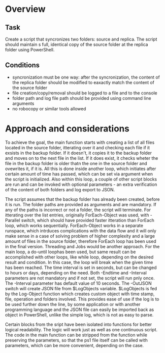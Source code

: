 # Overview

## Task

Create a script that syncronizes two folders: source and replica. The script should maintain s full, identical copy of the source folder at the replica folder using PowerShell.

## Conditions

- syncronization must be one way: after the syncronization, the content of the replica folder should be modified to eaxactly match the content   of the source folder
- file creation/copy/removal should be logged to a file and to the console
- folder path and log file path should be provided using command line arguments
- no robocopy or similar tools allowed


# Approach and considerations

To achieve the goal, the main function starts with creating a list of all files located in the source folder, itterating over it and checking each file if it exsists in the backup folder. If it doesn't, it copies it to the backup folder and moves on to the next file in the list. If it does exist, it checks wheter the file in the backup folder is older thatn the one in the source folder and ovewrites it, if it is. All this is done inside another loop, which initiates after certain amount of time has passed, which can be set via argument when the script is initialized. Also within this loop, a couple of other script blocks are run and can be invoked with optional parameters - an extra verification of the content of both folders and log export to JSON.

The script assumes that the backup folder has already been created, before it is run. The folder paths are provided as arguments and are mandatory.
If any of the paths is incorrect or not a folder, the script will terminate. For itterating over the list entries, originally ForEach-Object was used, with -Parallel switch, which should have provided faster itteration than ForEach loop, which works sequentially. ForEach-Object works in a separate runspace, which intrduces complications with the data flow and it will only make sense in a case of solving problem of higher complexity and a large amount of files in the source folder, therefore ForEach loop has been used in the final version. Threading and Jobs would be another approach. For the main loop, a do-until loophas been used, but same result can be accomplished with other loops, like while loop, depending on the desired result and condition. In this case, the loop will break when the given time has been reached. The time interval is set in seconds, but can be changed to hours or days, depending on the need. Both -Endtime and -Interval parameters are not mandatory and if not set, the script will run pnly once. The -Interval parameter has default value of 10 seconds. The -OutJSON switch will create JSON file from $LogObjects variable. $LogObjects is fed by the Log-Object function which creates custom object with time stamp, file, operation and folders involved. This provides ease of use if the log is to be used further down the line, by some application or with another programming language and the JSON file can easily be imported back as object in PowerShell, unlike the simple log, which is not as easy to parse.

Certain blocks from the sript have been isolated into functions for better logical readability. The logic will work just as well as one continuous script. The code in the main function can be stripped from the function while preserving the parameters, so that the ps1 file itself can be called with parameters, which can be more convenient, depending on the case.